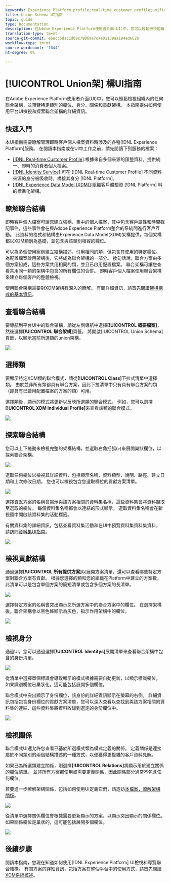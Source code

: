 ```yaml
---
keywords: Experience Platform;profile;real-time customer profile;unified profile;Unified Profile;unified;Profile;rtcp;enable profile;Enable profile;Union schema;UNION PROFILE;union profile
title: Union Schema UI指南
topic: guide
type: Documentation
description: 在Adobe Experience Platform使用者介面(UI)中，您可以輕鬆檢視組織內的任何聯合架構，並預覽特定類別的欄位、身分、關係和貢獻架構。 本指南提供如何使用平台UI檢視和探索聯合架構的詳細資訊。
translation-type: tm+mt
source-git-commit: e6ecc5dac1d09c7906aa7c7e01139aa194ed662b
workflow-type: tm+mt
source-wordcount: '1044'
ht-degree: 0%

---
```



# [!UICONTROL Union架] 構UI指南

在Adobe Experience Platform使用者介面(UI)中，您可以輕鬆檢視組織內的任何聯合架構，並預覽特定類別的欄位、身分、關係和貢獻架構。 本指南提供如何使用平台UI檢視和探索聯合架構的詳細資訊。

## 快速入門

本UI指南需要瞭解管理即時客戶個人檔案資料時涉及的各種[!DNL Experience Platform]服務。 在閱讀本指南或在UI中工作之前，請先閱讀下列服務的檔案：

* [[!DNL Real-time Customer Profile]](../home.md):根據來自多個來源的匯整資料，提供統一、即時的消費者個人檔案。
* [[!DNL Identity Service]](../../identity-service/home.md):可在 [!DNL Real-time Customer Profile] 不同資料來源的身分被吸收時，橋接其身分 [!DNL Platform]。
* [[!DNL Experience Data Model (XDM)]](../../xdm/home.md):組織客戶體驗資 [!DNL Platform] 料的標準化架構。

## 瞭解聯合結構

即時客戶個人檔案可讓您建立強穩、集中的個人檔案，其中包含客戶屬性和時間戳記事件，這些事件會在與Adobe Experience Platform整合的系統間進行客戶互動。 此資料的格式和結構由Experience Data Model(XDM)架構提供，每個架構都以XDM類別為基礎，並包含與該類別相容的欄位。

可以為多個使用案例建立結構描述，引用相同的類，但包含其使用的特定欄位。 為配置檔案啟用架構後，它將成為聯合架構的一部分。 換句話說，聯合方案由多個方案組成，這些方案共用相同的類，並且已啟用配置檔案。 聯合架構可讓您查看共用同一類的架構中包含的所有欄位的合併。 即時客戶個人檔案使用聯合架構來建立每個客戶的整體檢視。

使用聯合架構需要對XDM架構有深入的瞭解。 有關詳細資訊，請首先閱讀[架構構成的基本資訊](../../xdm/schema/composition.md)。

## 查看聯合結構

要導航到平台UI中的聯合架構，請從左側導航中選擇&#x200B;**[!UICONTROL 概要檔案]**，然後選擇&#x200B;**[!UICONTROL 聯合架構]**&#x200B;頁籤。 將開啟[!UICONTROL Union Schema]頁籤，以顯示當前所選類的union架構。

![](../images/union-schema/union-schema-landing.png)

## 選擇類

要顯示特定XDM類的聯合模式，請從&#x200B;**[!UICONTROL Class]**&#x200B;下拉式清單中選擇類。 由於並非所有類都具有聯合方案，因此下拉清單中只有具有聯合方案的類（即具有已啟用配置檔案的方案的類）可用。

選擇類後，顯示的模式將更新以反映所選類的聯合模式。 例如，您可以選擇&#x200B;**[!UICONTROL XDM Individual Profile]**&#x200B;來查看該類的聯合模式。

![](../images/union-schema/union-schema-class.png)

## 探索聯合結構

您可以上下捲動來檢視完整的架構結構，並選取右角括弧(`>`)來展開巢狀欄位，以探索聯合架構。

![](../images/union-schema/union-schema-explore.png)

選取任何欄位以檢視其詳細資料，包括顯示名稱、資料類型、說明、路徑、建立日期和上次修改日期。 您也可以檢視包含您選取欄位的貢獻方案清單。

![](../images/union-schema/union-schema-explore-field.png)

選擇貢獻方案的名稱會揭示與該方案相關的資料集名稱，這些資料集會將資料擷取至選取的欄位。 每個資料集名稱都會以連結的形式顯示。 選取資料集名稱會在新視窗中開啟該資料集的活動標籤。

有關資料集的詳細資訊，包括查看資料集活動和在UI中預覽資料集資料集資料，請訪問[資料集UI指南](../../catalog/datasets/user-guide.md)。

![](../images/union-schema/union-schema-field-datasets.png)

## 檢視貢獻結構

通過選擇&#x200B;**[!UICONTROL 所有提供方案]**&#x200B;以展開方案清單，還可以查看哪些特定方案對聯合方案有貢獻。 根據您選擇的類和您的組織在Platform中建立的方案數，此清單可以是包含單個方案的簡短清單或包含多個方案的長清單。

![](../images/union-schema/union-schema-contributing-schemas.png)

選擇特定方案的名稱會突出顯示您所選方案中的聯合方案中的欄位。 在選擇架構後，聯合架構會以黑色條顯示為灰色，指示作用架構中的欄位。

![](../images/union-schema/union-schema-select-schema.png)

## 檢視身分

通過UI，您可以通過選擇&#x200B;**[!UICONTROL Identitys]**&#x200B;展開清單來查看聯合架構中包含的身份清單。

![](../images/union-schema/union-schema-identities.png)

從清單中選擇單個標識會導致顯示的模式根據需要自動更新，以顯示標識欄位。 如果識別欄位已巢狀化，這可能包括展開多個欄位。

聯合模式中突出顯示了身份欄位，該身份的詳細資訊顯示在螢幕的右側。 詳細資訊包括包含身份欄位的貢獻方案清單，您可以深入查看以查找到與該方案相關的資料集的連結，這些資料集將資料收錄到選定的身份欄位中。

![](../images/union-schema/union-schema-select-identity.png)

## 檢視關係

聯合模式UI還允許您查看已基於所選模式類為模式定義的關係。 定義關係是連接屬於不同類別的兩個結構描述的一種方式，以便獲得更複雜的客戶資料見解。

如果已為所選類建立關係，則選擇&#x200B;**[!UICONTROL Relations]**&#x200B;將顯示用於建立關係的欄位清單。 並非所有方案都使用或需要定義關係，因此關係部分通常不包含任何欄位。

若要進一步瞭解架構關係，包括如何使用UI定義它們，請造訪[本檔案，瞭解架構關係](../../xdm/tutorials/relationship-ui.md)。

![](../images/union-schema/union-schema-relationships.png)

從清單中選擇關係欄位會根據需要更新顯示的方案，以顯示突出顯示的關係欄位。 如果關係欄位是巢狀的，這可能包括展開多個欄位。

![](../images/union-schema/union-schema-select-relationship.png)

## 後續步驟

閱讀本指南，您現在知道如何使用[!DNL Experience Platform] UI檢視和導覽聯合結構。 有關方案的詳細資訊，包括方案在整個平台中的使用方式，請首先閱讀[XDM系統概述](../../xdm/home.md)。
